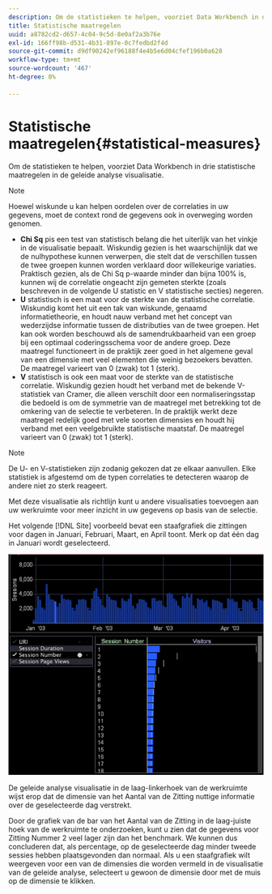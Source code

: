 ```yaml
---
description: Om de statistieken te helpen, voorziet Data Workbench in drie statistische maatregelen in de geleide analyse visualisatie.
title: Statistische maatregelen
uuid: a8782cd2-d657-4c04-9c5d-8e0af2a3b76e
exl-id: 166ff98b-d531-4b31-897e-0c7fedbd2f4d
source-git-commit: d9df90242ef96188f4e4b5e6d04cfef196b0a628
workflow-type: tm+mt
source-wordcount: '467'
ht-degree: 0%

---
```


# Statistische maatregelen{#statistical-measures}

Om de statistieken te helpen, voorziet Data Workbench in drie statistische maatregelen in de geleide analyse visualisatie.

>[!NOTE]
>
>Hoewel wiskunde u kan helpen oordelen over de correlaties in uw gegevens, moet de context rond de gegevens ook in overweging worden genomen.

* **Chi Sq** pis een test van statistisch belang die het uiterlijk van het vinkje in de visualisatie bepaalt. Wiskundig gezien is het waarschijnlijk dat we de nulhypothese kunnen verwerpen, die stelt dat de verschillen tussen de twee groepen kunnen worden verklaard door willekeurige variaties. Praktisch gezien, als de Chi Sq p-waarde minder dan bijna 100% is, kunnen wij de correlatie ongeacht zijn gemeten sterkte (zoals beschreven in de volgende U statistic en V statistische secties) negeren.
* **U** statistisch is een maat voor de sterkte van de statistische correlatie. Wiskundig komt het uit een tak van wiskunde, genaamd informatietheorie, en houdt nauw verband met het concept van wederzijdse informatie tussen de distributies van de twee groepen. Het kan ook worden beschouwd als de samendrukbaarheid van een groep bij een optimaal coderingsschema voor de andere groep. Deze maatregel functioneert in de praktijk zeer goed in het algemene geval van een dimensie met veel elementen die weinig bezoekers bevatten. De maatregel varieert van 0 (zwak) tot 1 (sterk).
* **V** statistisch is ook een maat voor de sterkte van de statistische correlatie. Wiskundig gezien houdt het verband met de bekende V-statistiek van Cramer, die alleen verschilt door een normaliseringsstap die bedoeld is om de symmetrie van de maatregel met betrekking tot de omkering van de selectie te verbeteren. In de praktijk werkt deze maatregel redelijk goed met vele soorten dimensies en houdt hij verband met een veelgebruikte statistische maatstaf. De maatregel varieert van 0 (zwak) tot 1 (sterk).

>[!NOTE]
>
>De U- en V-statistieken zijn zodanig gekozen dat ze elkaar aanvullen. Elke statistiek is afgestemd om de typen correlaties te detecteren waarop de andere niet zo sterk reageert.

Met deze visualisatie als richtlijn kunt u andere visualisaties toevoegen aan uw werkruimte voor meer inzicht in uw gegevens op basis van de selectie.

Het volgende [!DNL Site] voorbeeld bevat een staafgrafiek die zittingen voor dagen in Januari, Februari, Maart, en April toont. Merk op dat één dag in Januari wordt geselecteerd.

![](assets/vis_GuidedAnalysis_withVis.png)

De geleide analyse visualisatie in de laag-linkerhoek van de werkruimte wijst erop dat de dimensie van het Aantal van de Zitting nuttige informatie over de geselecteerde dag verstrekt.

Door de grafiek van de bar van het Aantal van de Zitting in de laag-juiste hoek van de werkruimte te onderzoeken, kunt u zien dat de gegevens voor Zitting Nummer 2 veel lager zijn dan het benchmark. We kunnen dus concluderen dat, als percentage, op de geselecteerde dag minder tweede sessies hebben plaatsgevonden dan normaal. Als u een staafgrafiek wilt weergeven voor een van de dimensies die worden vermeld in de visualisatie van de geleide analyse, selecteert u gewoon de dimensie door met de muis op de dimensie te klikken.

